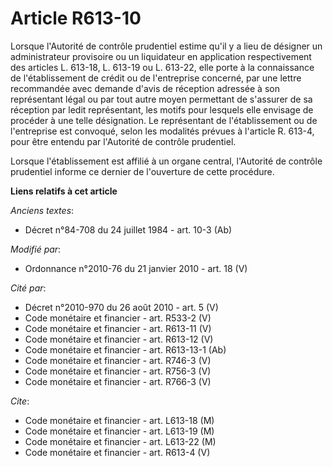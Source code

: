 # Article R613-10

Lorsque l'Autorité de contrôle prudentiel estime qu'il y a lieu de désigner un administrateur provisoire ou un liquidateur en
application respectivement des articles L. 613-18, L. 613-19 ou L. 613-22, elle porte à la connaissance de l'établissement de
crédit ou de l'entreprise concerné, par une lettre recommandée avec demande d'avis de réception adressée à son représentant
légal ou par tout autre moyen permettant de s'assurer de sa réception par ledit représentant, les motifs pour lesquels elle
envisage de procéder à une telle désignation. Le représentant de l'établissement ou de l'entreprise est convoqué, selon les
modalités prévues à l'article R. 613-4, pour être entendu par l'Autorité de contrôle prudentiel.

Lorsque l'établissement est affilié à un organe central, l'Autorité de contrôle prudentiel informe ce dernier de l'ouverture
de cette procédure.

**Liens relatifs à cet article**

_Anciens textes_:

  - Décret n°84-708 du 24 juillet 1984 - art. 10-3 (Ab)

_Modifié par_:

  - Ordonnance n°2010-76 du 21 janvier 2010 - art. 18 (V)

_Cité par_:

  - Décret n°2010-970 du 26 août 2010 - art. 5 (V)
  - Code monétaire et financier - art. R533-2 (V)
  - Code monétaire et financier - art. R613-11 (V)
  - Code monétaire et financier - art. R613-12 (V)
  - Code monétaire et financier - art. R613-13-1 (Ab)
  - Code monétaire et financier - art. R746-3 (V)
  - Code monétaire et financier - art. R756-3 (V)
  - Code monétaire et financier - art. R766-3 (V)

_Cite_:

  - Code monétaire et financier - art. L613-18 (M)
  - Code monétaire et financier - art. L613-19 (M)
  - Code monétaire et financier - art. L613-22 (M)
  - Code monétaire et financier - art. R613-4 (V)

